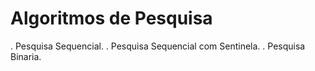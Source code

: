 # Algoritmos de Pesquisa
. Pesquisa Sequencial.
. Pesquisa Sequencial com Sentinela.
. Pesquisa Binaria.
